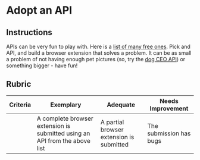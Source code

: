 # Adopt an API

## Instructions

APIs can be very fun to play with. Here is a [list of many free ones](https://github.com/public-apis/public-apis). Pick and API, and build a browser extension that solves a problem. It can be as small a problem of not having enough pet pictures (so, try the [dog CEO API](https://dog.ceo/dog-api/)) or something bigger - have fun!

## Rubric

| Criteria | Exemplary                                                                  | Adequate                                 | Needs Improvement       |
| -------- | -------------------------------------------------------------------------- | ---------------------------------------- | ----------------------- |
|          | A complete browser extension is submitted using an API from the above list | A partial browser extension is submitted | The submission has bugs |